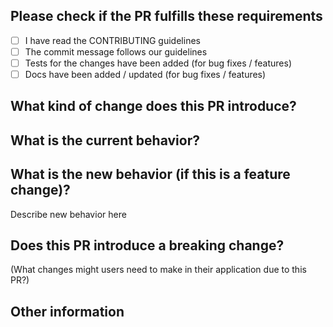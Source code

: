 ## Please check if the PR fulfills these requirements

- [ ] I have read the CONTRIBUTING guidelines
- [ ] The commit message follows our guidelines
- [ ] Tests for the changes have been added (for bug fixes / features)
- [ ] Docs have been added / updated (for bug fixes / features)

## What kind of change does this PR introduce?

<!-- Bug fix, feature, docs update, ... -->

## What is the current behavior?

<!-- You can also link to an open issue here -->

## What is the new behavior (if this is a feature change)?

<!--> Describe new behavior here <!-->

## Does this PR introduce a breaking change?

<!--> (What changes might users need to make in their application due to this PR?) <!-->

## Other information
